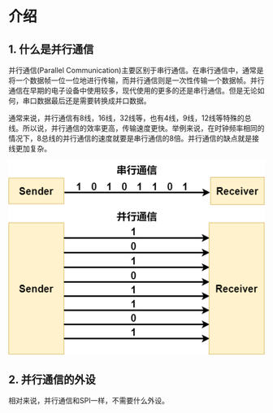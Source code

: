 # 介绍

## 1. 什么是并行通信

并行通信(Parallel Communication)主要区别于串行通信。在串行通信中，通常是将一个数据帧一位一位地进行传输，而并行通信则是一次性传输一个数据帧。并行通信在早期的电子设备中使用较多，现代使用的更多的还是串行通信。但是无论如何，串口数据最后还是需要转换成并口数据。

通常来说，并行通信有8线，16线，32线等，也有4线，9线，12线等特殊的总线。所以说，并行通信的效率更高，传输速度更快。举例来说，在时钟频率相同的情况下，8总线的并行通信的速度就要是串行通信的8倍。并行通信的缺点就是接线更加复杂。

![并行通信](images/0-1.png)

## 2. 并行通信的外设

相对来说，并行通信和SPI一样，不需要什么外设。